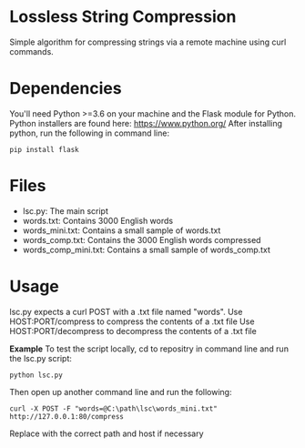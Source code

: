 # Lossless String Compression
Simple algorithm for compressing strings via a remote machine using curl commands.

# Dependencies
You'll need Python >=3.6 on your machine and the Flask module for Python.
Python installers are found here: https://www.python.org/
After installing python, run the following in command line:
```
pip install flask
```

# Files
- lsc.py: The main script
- words.txt: Contains 3000 English words
- words_mini.txt: Contains a small sample of words.txt
- words_comp.txt: Contains the 3000 English words compressed
- words_comp_mini.txt: Contains a small sample of words_comp.txt

# Usage
lsc.py expects a curl POST with a .txt file named "words".
Use HOST:PORT/compress to compress the contents of a .txt file
Use HOST:PORT/decompress to decompress the contents of a .txt file

**Example**
To test the script locally, cd to repositry in command line and run the lsc.py script:
```
python lsc.py
```

Then open up another command line and run the following:
```
curl -X POST -F "words=@C:\path\lsc\words_mini.txt" http://127.0.0.1:80/compress
```
Replace with the correct path and host if necessary 
